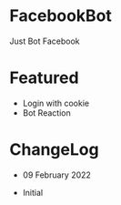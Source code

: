 # FacebookBot
Just Bot Facebook

# Featured
- Login with cookie
- Bot Reaction

# ChangeLog
* 09 February 2022
- Initial